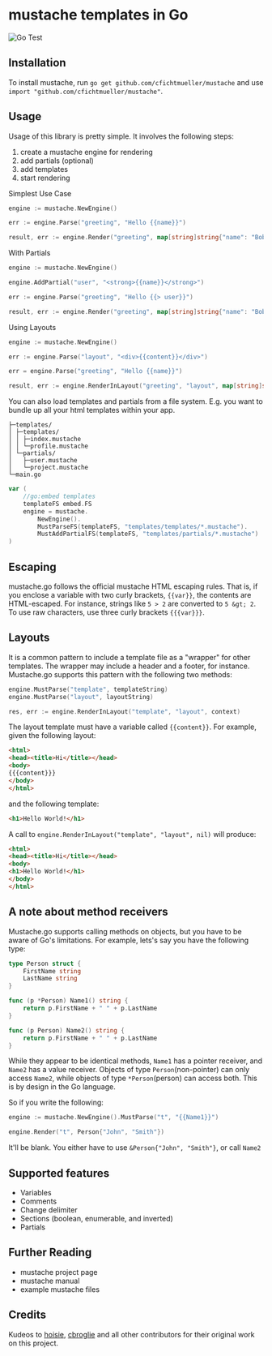 # mustache templates in Go

![Go Test](https://github.com/cfichtmueller/mustache/actions/workflows/testing.yml/badge.svg)

## Installation

To install mustache, run `go get github.com/cfichtmueller/mustache` and use `import "github.com/cfichtmueller/mustache"`.

## Usage

Usage of this library is pretty simple. It involves the following steps:

1. create a mustache engine for rendering
2. add partials (optional)
3. add templates
4. start rendering


Simplest Use Case

```go 
engine := mustache.NewEngine()

err := engine.Parse("greeting", "Hello {{name}}")

result, err := engine.Render("greeting", map[string]string{"name": "Bob"})
```

With Partials

```go 
engine := mustache.NewEngine()

engine.AddPartial("user", "<strong>{{name}}</strong>")

err := engine.Parse("greeting", "Hello {{> user}}")

result, err := engine.Render("greeting", map[string]string{"name": "Bob"})
```

Using Layouts

```go 
engine := mustache.NewEngine()

err := engine.Parse("layout", "<div>{{content}}</div>")

err = engine.Parse("greeting", "Hello {{name}}")

result, err := engine.RenderInLayout("greeting", "layout", map[string]string{"name": "Bob"})
```

You can also load templates and partials from a file system. E.g. you want to bundle up all your html templates within your app.


```ascii
├─templates/
│ ├─templates/
│ │ ├─index.mustache
│ │ └─profile.mustache
│ └─partials/
│   ├─user.mustache
│   └─project.mustache
└─main.go
```

```go
var (
    //go:embed templates
    templateFS embed.FS
    engine = mustache.
        NewEngine().
        MustParseFS(templateFS, "templates/templates/*.mustache").
        MustAddPartialFS(templateFS, "templates/partials/*.mustache")
)
```


## Escaping

mustache.go follows the official mustache HTML escaping rules. That is, if you enclose a variable with two curly brackets, `{{var}}`, the contents are HTML-escaped. For instance, strings like `5 > 2` are converted to `5 &gt; 2`. To use raw characters, use three curly brackets `{{{var}}}`.

## Layouts

It is a common pattern to include a template file as a "wrapper" for other templates. The wrapper may include a header and a footer, for instance. Mustache.go supports this pattern with the following two methods:

```go
engine.MustParse("template", templateString)
engine.MustParse("layout", layoutString)

res, err := engine.RenderInLayout("template", "layout", context)

```

The layout template must have a variable called `{{content}}`. For example, given the following layout:

```html
<html>
<head><title>Hi</title></head>
<body>
{{{content}}}
</body>
</html>
```

and the following template:

```html
<h1>Hello World!</h1>
```

A call to `engine.RenderInLayout("template", "layout", nil)` will produce:

```html
<html>
<head><title>Hi</title></head>
<body>
<h1>Hello World!</h1>
</body>
</html>
```

## A note about method receivers

Mustache.go supports calling methods on objects, but you have to be aware of Go's limitations. For example, lets's say you have the following type:

```go
type Person struct {
    FirstName string
    LastName string
}

func (p *Person) Name1() string {
    return p.FirstName + " " + p.LastName
}

func (p Person) Name2() string {
    return p.FirstName + " " + p.LastName
}
```

While they appear to be identical methods, `Name1` has a pointer receiver, and `Name2` has a value receiver. Objects of type `Person`(non-pointer) can only access `Name2`, while objects of type `*Person`(person) can access both. This is by design in the Go language.

So if you write the following:

```go
engine := mustache.NewEngine().MustParse("t", "{{Name1}}")

engine.Render("t", Person{"John", "Smith"})
```

It'll be blank. You either have to use `&Person{"John", "Smith"}`, or call `Name2`

## Supported features

- Variables
- Comments
- Change delimiter
- Sections (boolean, enumerable, and inverted)
- Partials

## Further Reading

- mustache project page
- mustache manual
- example mustache files

## Credits

Kudeos to [hoisie](https://github.com/hoisie), [cbroglie](https://github.com/cbroglie) and all other contributors for their original work on this project.